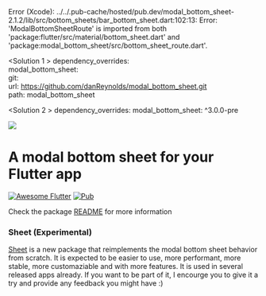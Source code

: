 <The Problem >
Error (Xcode): ../../.pub-cache/hosted/pub.dev/modal_bottom_sheet-2.1.2/lib/src/bottom_sheets/bar_bottom_sheet.dart:102:13: Error: 'ModalBottomSheetRoute' is imported from both 'package:flutter/src/material/bottom_sheet.dart' and 'package:modal_bottom_sheet/src/bottom_sheet_route.dart'.

<Solution 1 >
    dependency_overrides:	
        modal_bottom_sheet:		
            git:			
                url: https://github.com/danReynolds/modal_bottom_sheet.git			
                path: modal_bottom_sheet

<Solution 2 >
dependency_overrides:
  modal_bottom_sheet: ^3.0.0-pre

<a href="https://jamesblasco.github.io/modal_bottom_sheet/#/"><img src="https://github.com/jamesblasco/modal_bottom_sheet/blob/screenshots/preview.png?raw=true"></a>

# A modal bottom sheet for your Flutter app

[![Awesome Flutter](https://img.shields.io/badge/Awesome-Flutter-blue.svg?longCache=true&style=flat-square)](https://github.com/Solido/awesome-flutter)
[![Pub](https://img.shields.io/pub/v/modal_bottom_sheet.svg?logo=flutter&color=blue&style=flat-square)](https://pub.dev/packages/modal_bottom_sheet)

Check the package [README](https://github.com/jamesblasco/modal_bottom_sheet/tree/main/modal_bottom_sheet) for more information

### Sheet (Experimental)

[Sheet](https://github.com/jamesblasco/modal_bottom_sheet/tree/main/sheet) is a new package that reimplements the modal bottom sheet behavior from scratch. It is expected to be easier to use, more performant, more stable, more customaziable and with more features. It is used in several released apps already. If you want to be part of it, I encourge you to give it a try and provide any feedback you might have :)




